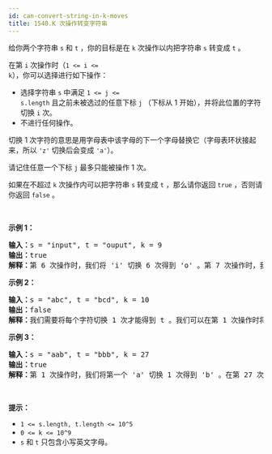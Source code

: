 ```yaml
---
id: can-convert-string-in-k-moves
title: 1540.K 次操作转变字符串
---
```

给你两个字符串 <code>s</code> 和 <code>t</code> ，你的目标是在 <code>k</code> 次操作以内把字符串 <code>s</code> 转变成 <code>t</code> 。

在第 <code>i</code> 次操作时（<code>1 &lt;= i &lt;= k</code>），你可以选择进行如下操作：


- 选择字符串 <code>s</code> 中满足 <code>1 &lt;= j &lt;= s.length</code> 且之前未被选过的任意下标 <code>j</code> （下标从 1 开始），并将此位置的字符切换 <code>i</code> 次。
- 不进行任何操作。

切换 1 次字符的意思是用字母表中该字母的下一个字母替换它（字母表环状接起来，所以 <code>&#39;z&#39;</code> 切换后会变成 <code>&#39;a&#39;</code>）。

请记住任意一个下标 <code>j</code> 最多只能被操作 1 次。

如果在不超过 <code>k</code> 次操作内可以把字符串 <code>s</code> 转变成 <code>t</code> ，那么请你返回 <code>true</code> ，否则请你返回 <code>false</code> 。

 

**示例 1：**


<pre><strong>输入：</strong>s = &#34;input&#34;, t = &#34;ouput&#34;, k = 9<br/><strong>输出：</strong>true<br/><strong>解释：</strong>第 6 次操作时，我们将 &#39;i&#39; 切换 6 次得到 &#39;o&#39; 。第 7 次操作时，我们将 &#39;n&#39; 切换 7 次得到 &#39;u&#39; 。<br/></pre>

**示例 2：**


<pre><strong>输入：</strong>s = &#34;abc&#34;, t = &#34;bcd&#34;, k = 10<br/><strong>输出：</strong>false<br/><strong>解释：</strong>我们需要将每个字符切换 1 次才能得到 t 。我们可以在第 1 次操作时将 &#39;a&#39; 切换成 &#39;b&#39; ，但另外 2 个字母在剩余操作中无法再转变为 t 中对应字母。<br/></pre>

**示例 3：**


<pre><strong>输入：</strong>s = &#34;aab&#34;, t = &#34;bbb&#34;, k = 27<br/><strong>输出：</strong>true<br/><strong>解释：</strong>第 1 次操作时，我们将第一个 &#39;a&#39; 切换 1 次得到 &#39;b&#39; 。在第 27 次操作时，我们将第二个字母 &#39;a&#39; 切换 27 次得到 &#39;b&#39; 。<br/></pre>

 

**提示：**


- <code>1 &lt;= s.length, t.length &lt;= 10^5</code>
- <code>0 &lt;= k &lt;= 10^9</code>
- <code>s</code> 和 <code>t</code> 只包含小写英文字母。
